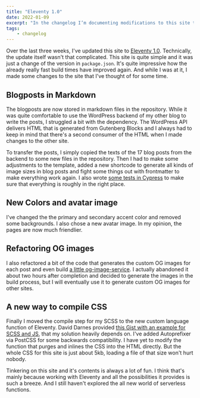 ```yaml
---
title: "Eleventy 1.0"
date: 2022-01-09
excerpt: "In the changelog I’m documenting modifications to this site that might be of interest, but are not necessarily my own ideas or work. This time it’s about the update to Eleventy 1.0 and some things that changed while updating."
tags:
    - changelog
---
```


Over the last three weeks, I've updated this site to [Eleventy 1.0](https://www.11ty.dev/). Technically, the update itself wasn't that complicated. This site is quite simple and it was just a change of the version in `package.json`. It's quite impressive how the already really fast build times have improved again. And while I was at it, I made some changes to the site that I've thought of for some time.

## Blogposts in Markdown

The blogposts are now stored in markdown files in the repository. While it was quite comfortable to use the WordPress backend of my other blog to write the posts, I struggled a bit with the dependency. The WordPress API delivers HTML that is generated from Gutenberg Blocks and I always had to keep in mind that there's a second consumer of the HTML when I made changes to the other site.

To transfer the posts, I simply copied the texts of the 17 blog posts from the backend to some new files in the repository. Then I had to make some adjustments to the template, added a new shortcode to generate all kinds of image sizes in blog posts and fight some things out with frontmatter to make everything work again. I also wrote [some tests in Cypress](https://github.com/schneyra/martinschneiderme-11ty/blob/main/cypress/integration/article-refactoring.js) to make sure that everything is roughly in the right place.

## New Colors and avatar image

I've changed the the primary and secondary accent color and removed some backgrounds. I also chose a new avatar image. In my opinion, the pages are now much friendlier.

## Refactoring OG images

I also refactored a bit of the code that generates the custom OG images for each post and even build [a little og-image-service](https://github.com/schneyra/og-image-service). I actually abandoned it about two hours after completion and decided to generate the images in the build process, but I will eventually use it to generate custom OG images for other sites.

## A new way to compile CSS

Finally I moved the compile step for my SCSS to the new custom language function of Eleventy. David Darnes provided [this Gist with an example for SCSS and JS](https://gist.github.com/daviddarnes/8d70d7b8eaee474bcb19e30fc45e63ff), that my solution heavily depends on. I've added Autoprefixer via PostCSS for some backwards compatibility. I have yet to modify the function that purges and inlines the CSS into the HTML directly. But the whole CSS for this site is just about 5kb, loading a file of that size won't hurt nobody.

Tinkering on this site and it's contents is always a lot of fun. I think that's mainly because working with Eleventy and all the possibilities it provides
is such a breeze. And I still haven't explored the all new world of serverless functions.
